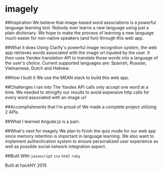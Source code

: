 # imagely

##Inspiration
We believe that image-based word associations is a powerful language learning tool. Nobody ever learns a new language using just a plain dictionary. We hope to make the process of learning a new language much easier for non-native speakers (and fun) through this web app.

##What it does
Using Clarify's powerful image recognition system, the web app retrieves words associated with the image url inputed by the user. It then uses Yandex translation API to translate those words into a language of the user's choice. Current supported languages are: Spanish, Russian, Vietnamese, Dutch and Hebrew.

##How I built it
We use the MEAN stack to build this web app.

##Challenges I ran into
The Yandex API calls only accept one word at a time. We needed to stringify our results to avoid expensive http calls for every word associated with an image url

##Accomplishments that I'm proud of
We made a complete project utilizing 2 APIs.

##What I learned
Angular.js is a pain.

##What's next for imagely
We plan to finish the quiz mode for our web app since memory retention is important in language learning. We also want to implement authentication system to ensure personalized user experience as well as possible social network integration aspect.

##Built With
`javascript`
`css`
`html`
`ruby`

Built at hackNY 2015 

